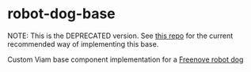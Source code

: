 # robot-dog-base

NOTE: This is the DEPRECATED version. See [this repo](https://github.com/viam-labs/robot-dog-module) for the current recommended way of implementing this base.

Custom Viam base component implementation for a [Freenove robot dog](https://github.com/Freenove/Freenove_Robot_Dog_Kit_for_Raspberry_Pi)
